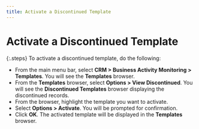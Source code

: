 ```yaml
---
title: Activate a Discontinued Template
---
```


# Activate a Discontinued Template


{:.steps}
To activate a discontinued template, do the  following:

- From the main  menu bar, select **CRM 
 &gt; Business Activity Monitoring &gt; Templates**. You will see  the **Templates** browser.
- From the **Templates** browser, select **Options 
 &gt; View Discontinued**. You will see the **Discontinued 
 Templates** browser displaying the discontinued records.
- From the browser,  highlight the template you want to activate.
- Select **Options &gt; Activate**. You will be prompted  for confirmation.
- Click **OK**. The activated template will be displayed  in the **Templates** browser.

